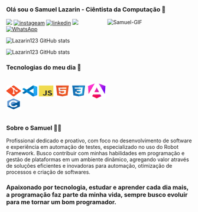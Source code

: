 ### Olá sou o Samuel Lazarin - Ciêntista da Computação 🤖 ### 

<img align="right" alt="Samuel-GIF"  height="230" width="230"  src="https://media4.giphy.com/media/v1.Y2lkPTc5MGI3NjExMGhxNDN2OWFiYmMybHc1cjdwYzZva2cxOWMwNWtjYjlhcnE1bzJybyZlcD12MV9pbnRlcm5hbF9naWZfYnlfaWQmY3Q9Zw/2IudUHdI075HL02Pkk/giphy.gif">

<a href="https://discord.gg/8ppaJTyN" target="_blank"><img src="https://img.shields.io/badge/Discord-7289DA?style=for-the-badge&logo=discord&logoColor=white" target="_blank"></a> 
[![instageam](https://img.shields.io/badge/Instagram-E4405F?style=for-the-badge&logo=instagram&logoColor=white)](https://www.instagram.com/sam_lazarin/)
[![linkedin](https://img.shields.io/badge/LinkedIn-0077B5?style=for-the-badge&logo=linkedin&logoColor=white)](https://www.linkedin.com/in/samuel-lazarin-132b4124a/)
<a href = "mailto:samuel.lazarin12@gmail.com"><img src="https://img.shields.io/badge/-Gmail-%23333?style=for-the-badge&logo=gmail&logoColor=white" target="_blank"></a>
[![WhatsApp](https://img.shields.io/badge/WhatsApp-25D366?style=for-the-badge&logo=whatsapp&logoColor=white)](https://wa.me/5511946701625)

![Lazarin123 GitHub stats](https://github-readme-stats.vercel.app/api?username=Lazarin123&theme=blue-green)

![Lazarin123 GitHub stats](https://github-readme-stats.vercel.app/api/top-langs/?username=Lazarin123&theme=blue-green)

### Tecnologias do meu dia 🤖

<div style="display: inline_block"><br/>
  <img align="center" alt="Samuel-Git" height="30" width="40" src="https://raw.githubusercontent.com/devicons/devicon/master/icons/git/git-original.svg">
  <img align="center" alt="Samuel-Vs Code" height="30" width="40" src="https://raw.githubusercontent.com/devicons/devicon/master/icons/vscode/vscode-original.svg">
  <img align="center" alt="Samuel-JavaScript" height="30" width="40" src="https://raw.githubusercontent.com/devicons/devicon/master/icons/javascript/javascript-original.svg">
  <img align="center" alt="Samuel-HTML" height="30" width="40" src="https://raw.githubusercontent.com/devicons/devicon/master/icons/html5/html5-original.svg">
  <img align="center" alt="Samuel-CSS" height="30" width="40" src="https://raw.githubusercontent.com/devicons/devicon/master/icons/css3/css3-original.svg">
  <img align="center" alt="Samuel-Angular" height="40" width="50" src="https://raw.githubusercontent.com/devicons/devicon/master/icons/angular/angular-original.svg">
  <img align="center" alt="Samuel-C" height="30" width="40" src="https://raw.githubusercontent.com/devicons/devicon/master/icons/c/c-original.svg">
</div> </br>

### Sobre o Samuel 🧑‍💻
Profissional dedicado e proativo, com foco no desenvolvimento de software e experiência em automação de testes, especializado no uso do Robot Framework. Busco contribuir com minhas habilidades em programação e gestão de plataformas em um ambiente dinâmico, agregando valor através de soluções eficientes e inovadoras para automação, otimização de processos e criação de softwares.

### Apaixonado por tecnologia, estudar e aprender cada dia mais, a programação faz parte da minha vida, sempre busco evoluir para me tornar um bom programador.
